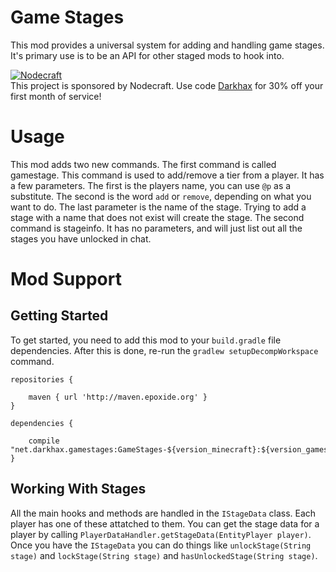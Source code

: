 # Game Stages
This mod provides a universal system for adding and handling game stages. It's primary use is to be an API for other staged mods to hook into. 

[![Nodecraft](https://i.imgur.com/sz9PUmK.png)](https://nodecraft.com/r/darkhax)    
This project is sponsored by Nodecraft. Use code [Darkhax](https://nodecraft.com/r/darkhax) for 30% off your first month of service!

# Usage
This mod adds two new commands. The first command is called gamestage. This command is used to add/remove a tier from a player. It has a few parameters. The first is the players name, you can use `@p` as a substitute. The second is the word `add` or `remove`, depending on what you want to do. The last parameter is the name of the stage. Trying to add a stage with a name that does not exist will create the stage. The second command is stageinfo. It has no parameters, and will just list out all the stages you have unlocked in chat. 

# Mod Support

## Getting Started
To get started, you need to add this mod to your `build.gradle` file dependencies. After this is done, re-run the `gradlew setupDecompWorkspace` command.
```
repositories {

    maven { url 'http://maven.epoxide.org' }
}

dependencies {

    compile "net.darkhax.gamestages:GameStages-${version_minecraft}:${version_gamestages}"
}
```

## Working With Stages
All the main hooks and methods are handled in the `IStageData` class. Each player has one of these attatched to them. You can get the stage data for a player by calling `PlayerDataHandler.getStageData(EntityPlayer player)`. Once you have the `IStageData` you can do things like `unlockStage(String stage)` and `lockStage(String stage)` and `hasUnlockedStage(String stage)`.